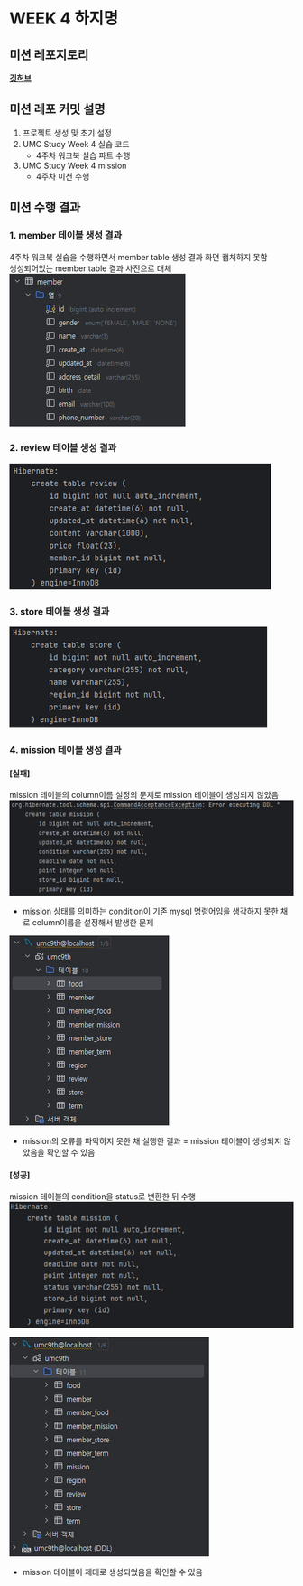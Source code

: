 # WEEK 4 하지명

## 미션 레포지토리
[**깃허브**](https://github.com/hajimeong/UMC_Study_Project)

## 미션 레포 커밋 설명
1. 프로젝트 생성 및 초기 설정
2. UMC Study Week 4 실습 코드
   - 4주차 워크북 실습 파트 수행
3. UMC Study Week 4 mission
   - 4주차 미션 수행 

## 미션 수행 결과
### 1. member 테이블 생성 결과
4주차 워크북 실습을 수행하면서 member table 생성 결과 화면 캡처하지 못함 </br>
생성되어있는 member table 결과 사진으로 대체 </br>
![memberTable.png](images/memberTable.png)

### 2. review 테이블 생성 결과
![reviewTable.png](images/reviewTable.png)

### 3. store 테이블 생성 결과
![storeTable.png](images/storeTable.png)

### 4. mission 테이블 생성 결과
#### [실패]
mission 테이블의 column이름 설정의 문제로 mission 테이블이 생성되지 않았음 </br>
![missionTable_with_error.png](images/missionTable_with_error.png)
- mission 상태를 의미하는 condition이 기존 mysql 명령어임을 생각하지 못한 채로 column이름을 설정해서 발생한 문제

![DB_1.png](images/DB_1.png)
- mission의 오류를 파악하지 못한 채 실행한 결과 = mission 테이블이 생성되지 않았음을 확인할 수 있음

#### [성공]
mission 테이블의 condition을 status로 변환한 뒤 수행 </br>
![missionTable_success.png](images/missionTable_success.png)  

![DB_2.png](images/DB_2.png)
- mission 테이블이 제대로 생성되었음을 확인할 수 있음
